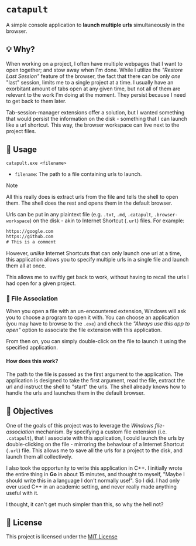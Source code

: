 ﻿# `catapult`

A simple console application to **launch multiple urls** simultaneously in the browser.

## 💡 Why?

When working on a project, I often have multiple webpages that I want to open together; and stow away when I'm done. While I utilize the _"Restore Last Session"_ feature of the browser, the fact that there can be only _one_ "last" session, limits me to a single project at a time. I usually have an exorbitant amount of tabs open at any given time, but not all of them are relevant to the work I'm doing at the moment. They persist because I need to get back to them later.

Tab-session-manager extensions offer a solution, but I wanted something that would persist the information on the disk - something that I can launch like a url shortcut. This way, the browser workspace can live next to the project files.

## 📘 Usage

```
catapult.exe <filename>
```

- `filename`: The path to a file containing urls to launch.
 
> [!NOTE]
> All this really does is extract urls from the file and tells the shell to open them. The shell does the rest and opens them in the default browser.

Urls can be put in any plaintext file (e.g. `.txt`, `.md`, `.catapult`, `.browser-workspace`) on the disk - akin to Internet Shortcut (`.url`) files. For example:

```txt
https://google.com
https://github.com
# This is a comment
```

However, _unlike_ Internet Shortcuts that can only launch one url at a time, this application allows you to specify multiple urls in a single file and launch them all at once.

This allows me to swiftly get back to work, without having to recall the urls I had open for a given project.

### 📄 File Association

When you open a file with an un-encountered extension, Windows will ask you to choose a program to open it with. You can choose an application (you may have to browse to the `.exe`) and check the _"Always use this app to open"_ option to associate the file extension with this application.

From then on, you can simply double-click on the file to launch it using the specified application.

#### How does this work?

The path to the file is passed as the first argument to the application. The application is designed to take the first argument, read the file, extract the url and instruct the shell to "start" the urls. The shell already knows how to handle the urls and launches them in the default browser.

## 🎯 Objectives

One of the goals of this project was to leverage the _Windows file-association_ mechanism. By specifying a custom file extension (i.e. `.catapult`), that I associate with this application,
I could launch the urls by double-clicking on the file - mirroring the behaviour of a Internet Shortcut (`.url`) file. This allows me to save all the urls for a project to the disk, and launch them all collectively.

I also took the opportunity to write this application in C++. I initially wrote the entire thing in **Go** in about 15 minutes,
and thought to myself, "Maybe I should write this in a language I don't normally use!". So I did. I had only ever used C++ in an academic setting, and never really made anything useful with it.

I thought, it can't get much simpler than this, so why the hell not?


## 📄 License

This project is licensed under the [MIT License](LICENSE.md)
